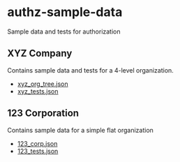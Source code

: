 # authz-sample-data
Sample data and tests for authorization

## XYZ Company

Contains sample data and tests for a 4-level organization.
- [xyz_org_tree.json](/xyz_org_tree.json)
- [xyz_tests.json](/xyz_tests.json)

## 123 Corporation

Contains sample data for a simple flat organization
- [123_corp.json](/123_corp.json)
- [123_tests.json](/123_tests.json)


